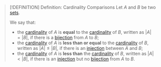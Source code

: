 >[!DEFINITION] Definition: Cardinality Comparisons
>Let $A$ and $B$ be two [sets](../Set.md).
>
>We say that:
>- the [cardinality](Cardinality.md) of $A$ is **equal** to the [cardinality](Cardinality.md) of $B$, written as $|A| = |B|$, if there is a [bijection](../../Analysis/Functions/Injection,%20Surjection,%20Bijection.md) from $A$ to $B$;
>- the [cardinality](Cardinality.md) of $A$ is **less than or equal** to the [cardinality](Cardinality.md) of $B$, written as $|A| \le |B|$, if there is an [injection](../../Analysis/Functions/Injection,%20Surjection,%20Bijection.md) between $A$ and $B$;
>- the [cardinality](Cardinality.md) of $A$ is **less than** the [cardinality](Cardinality.md) of $B$, written as $|A| \lt |B|$, if there is an [injection](../../Analysis/Functions/Injection,%20Surjection,%20Bijection.md) but no [bijection](../../Analysis/Functions/Injection,%20Surjection,%20Bijection.md) from $A$ to $B$.

